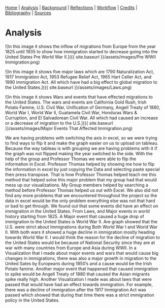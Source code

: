 [Home](https://michaelrappa.github.io/usa-migration/) |
[Analysis](/pages/analysis.md) |
[Background](/pages/background.md) |
[Reflections](/pages/reflections.md) |
[Workflow](/pages/workflow.md) |
[Credits](/pages/credits.md) |
[Bibliography](/pages/bibliography.md) |
[Sources](/pages/sources.md)



# Analysis

![In this image it shows the inflow of migrations from Europe from the year 1825 until 1935 to show how immigration started to decrease going into the United States Pre World War II.]({{ site.baseurl }}/assets/images/Pre WWII Immigration.png)

![In this image it shows five major laws which are 1790 Naturalization Act, 1917 Immigration Act, 1953 Refugee Relief Act, 1965 Hart Celler Act, and 1990 immigration Act. All which have had a big effect to global migration to the United States.]({{ site.baseurl }}/assets/images/Laws.png)

![In this image it shows Wars and events that have effected migrations to the United States. The wars and events are California Gold Rush, Irish Potato Famine, U.S. Civil War, Unification of Germany, Angell Treaty of 1880, World War I, World War II, Guatamela Civil War, Honduras Wars & Curruption, and El Salvadorean Civil War. All which had caused an increase or a decrease of migration to the U.S.]({{ site.baseurl }}/assets/images/Major Events That Affected Immigration.png)

We are having problems with switching the axis in excel, so we were trying to find ways to flip it and make the graph easier on us to upload on tableau. Because the way tableau is with grouping we are having problems with it if the graph was not flipped making the year switched to the side. With the help of the group and Professor Thomas we were able to flip the information in Excel. Professor Thomas helped by showing me how to flip the information in excel by just copying the Data and selecting paste special then press transpose. That is how Professor Thomas helped teach me this method that helped solve this major problem that my group had that would mess up our visualizations. My Group members helped by searching a method before Professor Thomas helped us out with Excel. We also did not find any more problems that we encountered throughout the project so the data in excel would be the only problem everything else was not that hard or bad to get through. We found out that some events did have an effect on immigration in the United States. From Laws, and Major events in world history starting from 1825. A Major event that caused a huge drop of immigration to the United States is World War II. Are graph showed that the U.S. were strict about Immigrations during Both World War I and World War II. With both wars it showed a huge decline in immigration mostly heading towards World War II. I would think the reason for the decline of migration to the United States would be because of National Security since they are at war with many countries from Europe and Asia during WWII. In a Visualization that I made about major events and wars that would cause big changes in immigrations, there was also a major growth in migration to the United Sates by Europeans during 1850’s and a cause would be the Irish Potato famine. Another major event that happened that caused immigration to spike would be Angell Treaty of 1880 that caused the Asian migrants spike really high. Another Visualization I made was about laws that were passed that would have had an effect towards immigration. For example, there was a decline of immigration after the 1917 Immigration Act was passed which showed that during that time there was a strict immigration policy in the United States.










